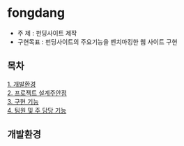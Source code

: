 # fongdang
+ 주 제 : 펀딩사이트 제작
+ 구현목표 :  펀딩사이트의 주요기능을 벤치마킹한 웹 사이트 구현

## 목차
[1. 개발환경](#개발환경)  
[2. 프로젝트 설계주안점](#프로젝트-설계주안점)  
[3. 구현 기능](#구현-기능)  
[4. 팀원 및 주 담당 기능](#팀원-및-주-담당-기능) 

## 개발환경

  
  
  
